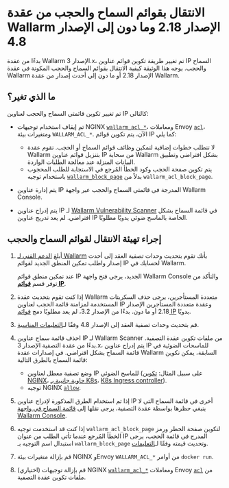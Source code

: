 # الانتقال بقوائم السماح والحجب من عقدة Wallarm الإصدار 2.18 وما دون إلى الإصدار 4.8

بدءًا من عقدة Wallarm الإصدار 3.x، تم تغيير طريقة تكوين قوائم عناوين IP السماح والحجب. يوجه هذا الوثيقة كيفية الانتقال بقوائم السماح والحجب المكونة في عقدة Wallarm الإصدار 2.18 أو ما دون إلى أحدث إصدار من عقدة Wallarm.

## ما الذي تغير؟

تم تغيير تكوين قائمتي السماح والحجب لعناوين IP كالتالي:

* تم إيقاف استخدام توجيهات NGINX [`wallarm_acl_*`](/2.18/admin-en/configure-parameters-en/#wallarm_acl)، ومعاملات Envoy [`acl`](/2.18/admin-en/configuration-guides/envoy/fine-tuning/#ip-denylisting-settings)، ومتغيرات بيئة `WALLARM_ACL_*`. الآن، يتم تكوين قوائم IP كما يلي:

    * لا تتطلب خطوات إضافية لتمكين وظائف قوائم السماح أو الحجب. تقوم عقدة Wallarm بتنزيل قوائم عناوين IP من سحابة Wallarm بشكل افتراضي وتطبيق البيانات المنزلة عند معالجة الطلبات الواردة.
    * يتم تكوين صفحة الحجب وكود الخطأ المُرجع في الاستجابة للطلب المحجوب باستخدام توجيه [`wallarm_block_page`](../admin-en/configure-parameters-en.md#wallarm_block_page) بدلاً من `wallarm_acl_block_page`.
* يتم إدارة عناوين IP المدرجة في قائمتي السماح والحجب عبر واجهة Wallarm Console.
* يتم إدراج عناوين IP لـ [Wallarm Vulnerability Scanner](../about-wallarm/detecting-vulnerabilities.md#vulnerability-scanner) في قائمة السماح بشكل افتراضي. لم يعد تدريج عناوين IP الخاصة بالماسح ضوئي يدويًا مطلوبًا.

## إجراء تهيئة الانتقال لقوائم السماح والحجب

1. أبلغ [الدعم الفني لـ Wallarm](mailto:support@wallarm.com) بأنك تقوم بتحديث وحدات تصفية العقد إلى أحدث إصدار واطلب تمكين المنطق الجديد لقوائم IP لحسابك في Wallarm.

    عند تمكين منطق قوائم IP الجديد، يرجى فتح واجهة Wallarm Console والتأكد من توفر قسم [**قوائم IP**](../user-guides/ip-lists/overview.md).
2. إذا كنت تقوم بتحديث عقدة Wallarm متعددة المستأجرين، يرجى حذف السكربتات المستخدمة لمزامنة قائمة الحجب لعناوين IP وعقدة متعددة المستأجرين الإصدار 2.18 أو ما دون. بدءًا من الإصدار 3.2، لم يعد مطلوبًا دمج [قوائم IP](../user-guides/ip-lists/overview.md) يدويًا.
3. قم بتحديث وحدات تصفية العقد إلى الإصدار 4.8 وفقًا لـ[التعليمات المناسبة](general-recommendations.md#update-process).
4. احذف قائمة سماح عناوين IP لـ Wallarm Scanner من ملفات تكوين عقدة التصفية. بدءًا من عقدة التصفية الإصدار 3.x، يتم إدراج عناوين IP للماسحات الضوئية في قائمة السماح بشكل افتراضي. في إصدارات عقدة Wallarm السابقة، يمكن تكوين قائمة السماح بالطرق التالية:

    * وضع تصفية معطل لعناوين IP للماسح الضوئي (على سبيل المثال: [تكوين NGINX](/2.18/admin-en/scanner-ips-allowlisting/)، [حاوية جانبية بـ K8s](/2.18/admin-en/installation-guides/kubernetes/wallarm-sidecar-container-helm/#step-1-creating-wallarm-configmap)، [K8s Ingress controller](/2.18/admin-en/configuration-guides/wallarm-ingress-controller/best-practices/allowlist-wallarm-ip-addresses/)).
    * توجيه NGINX [`allow`](https://nginx.org/en/docs/http/ngx_http_access_module.html#allow).
5. إذا تم استخدام الطرق المذكورة لإدراج عناوين IP أخرى في قائمة السماح التي لا ينبغي حظرها بواسطة عقدة التصفية، يرجى نقلها إلى [قائمة السماح في واجهة Wallarm Console](../user-guides/ip-lists/overview.md).
6. إذا كنت قد استخدمت توجيه `wallarm_acl_block_page` لتكوين صفحة الحظر ورمز الخطأ المُرجع عندما تأتي الطلب من عنوان IP المدرج في قائمة الحجب، يرجى استبدال اسم التوجيه بـ `wallarm_block_page` وتحديث قيمته وفقًا لـ[التعليمات](../admin-en/configuration-guides/configure-block-page-and-code.md).
7. قم بإزالة متغيرات بيئة NGINX وEnvoy `WALLARM_ACL_*` من أوامر `docker run`.
8. (اختياري) قم بإزالة توجيهات NGINX [`wallarm_acl_*`](/2.18/admin-en/configure-parameters-en/#wallarm_acl) ومعاملات Envoy [`acl`](/2.18/admin-en/configuration-guides/envoy/fine-tuning/#ip-denylisting-settings) من ملفات تكوين عقدة التصفية.